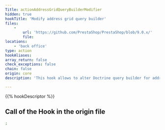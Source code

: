 ```yaml
---
Title: actionAddressGridQueryBuilderModifier
hidden: true
hookTitle: 'Modify address grid query builder'
files:
    -
        url: 'https://github.com/PrestaShop/PrestaShop/blob/9.0.x/'
        file: 
locations:
    - 'back office'
type: action
hookAliases: 
array_return: false
check_exceptions: false
chain: false
origin: core
description: 'This hook allows to alter Doctrine query builder for address grid'

---
```


{{% hookDescriptor %}}

## Call of the Hook in the origin file

```php
;
```

